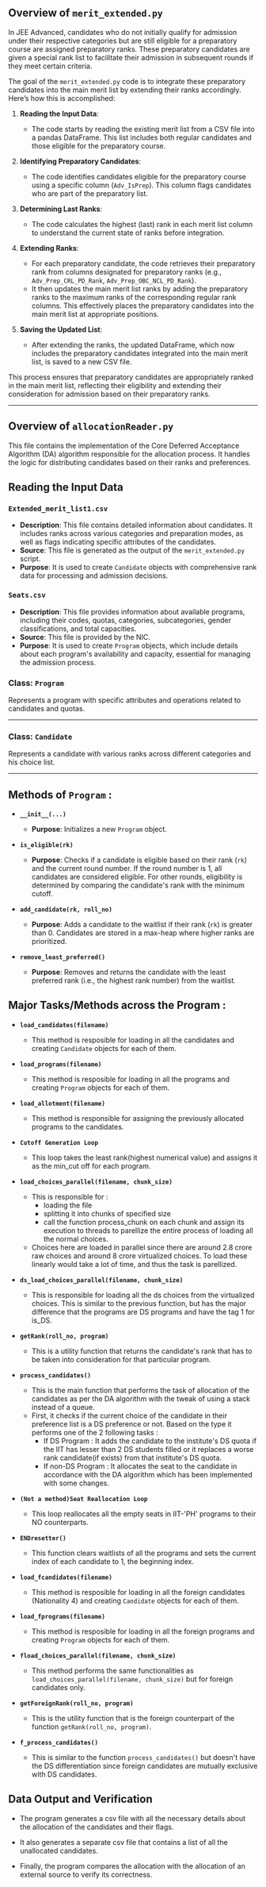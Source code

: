 ## Overview of `merit_extended.py`

In JEE Advanced, candidates who do not initially qualify for admission under their respective categories but are still eligible for a preparatory course are assigned preparatory ranks. These preparatory candidates are given a special rank list to facilitate their admission in subsequent rounds if they meet certain criteria.

The goal of the `merit_extended.py` code is to integrate these preparatory candidates into the main merit list by extending their ranks accordingly. Here’s how this is accomplished:

1. **Reading the Input Data**:
   - The code starts by reading the existing merit list from a CSV file into a pandas DataFrame. This list includes both regular candidates and those eligible for the preparatory course.

2. **Identifying Preparatory Candidates**:
   - The code identifies candidates eligible for the preparatory course using a specific column (`Adv_IsPrep`). This column flags candidates who are part of the preparatory list.

3. **Determining Last Ranks**:
   - The code calculates the highest (last) rank in each merit list column to understand the current state of ranks before integration.

4. **Extending Ranks**:
   - For each preparatory candidate, the code retrieves their preparatory rank from columns designated for preparatory ranks (e.g., `Adv_Prep_CRL_PD_Rank`, `Adv_Prep_OBC_NCL_PD_Rank`).
   - It then updates the main merit list ranks by adding the preparatory ranks to the maximum ranks of the corresponding regular rank columns. This effectively places the preparatory candidates into the main merit list at appropriate positions.

5. **Saving the Updated List**:
   - After extending the ranks, the updated DataFrame, which now includes the preparatory candidates integrated into the main merit list, is saved to a new CSV file.

This process ensures that preparatory candidates are appropriately ranked in the main merit list, reflecting their eligibility and extending their consideration for admission based on their preparatory ranks.


---

## Overview of `allocationReader.py`

This file contains the implementation of the Core Deferred Acceptance Algorithm (DA) algorithm responsible for the allocation process. It handles the logic for distributing candidates based on their ranks and preferences.


## Reading the Input Data

### `Extended_merit_list1.csv`

- **Description**: This file contains detailed information about candidates. It includes ranks across various categories and preparation modes, as well as flags indicating specific attributes of the candidates.
- **Source**: This file is generated as the output of the `merit_extended.py` script.
- **Purpose**: It is used to create `Candidate` objects with comprehensive rank data for processing and admission decisions.

### `Seats.csv`

- **Description**: This file provides information about available programs, including their codes, quotas, categories, subcategories, gender classifications, and total capacities.
- **Source**: This file is provided by the NIC.
- **Purpose**: It is used to create `Program` objects, which include details about each program's availability and capacity, essential for managing the admission process.


### Class: `Program`

Represents a program with specific attributes and operations related to candidates and quotas.

---

### Class: `Candidate`

Represents a candidate with various ranks across different categories and his choice list.

---

## Methods of `Program` :

- **`__init__(...)`**
  - **Purpose**: Initializes a new `Program` object.

- **`is_eligible(rk)`**
  - **Purpose**: Checks if a candidate is eligible based on their rank (`rk`) and the current round number. If the round number is 1, all candidates are considered eligible. For other rounds, eligibility is determined by comparing the candidate's rank with the minimum cutoff.

- **`add_candidate(rk, roll_no)`**
  - **Purpose**: Adds a candidate to the waitlist if their rank (`rk`) is greater than 0. Candidates are stored in a max-heap where higher ranks are prioritized.

- **`remove_least_preferred()`**
  - **Purpose**: Removes and returns the candidate with the least preferred rank (i.e., the highest rank number) from the waitlist.


## Major Tasks/Methods across the Program :

- **`load_candidates(filename)`**
   - This method is resposible for loading in all the candidates and creating `Candidate` objects for each of them.

- **`load_programs(filename)`**
   - This method is resposible for loading in all the programs and creating `Program` objects for each of them.

- **`load_allotment(filename)`**
   - This method is responsible for assigning the previously allocated programs to the candidates.

- **`Cutoff Generation Loop`**
   - This loop takes the least rank(highest numerical value) and assigns it as the min_cut off for each program.

- **`load_choices_parallel(filename, chunk_size)`**
   - This is responsible for :
      - loading the file
      - splitting it into chunks of specified size
      - call the function process_chunk on each chunk and assign its execution to threads to parellize the entire process of loading all the normal choices.
   - Choices here are loaded in parallel since there are around 2.8 crore raw choices and around 8 crore virtualized choices. To load these linearly would take a lot of time, and thus the task is parellized.

- **`ds_load_choices_parallel(filename, chunk_size)`**
   - This is responsible for loading all the ds choices from the virtualized choices. This is similar to the previous function, but has the major difference that the programs are DS programs and have the tag 1 for is_DS.

- **`getRank(roll_no, program)`**
   - This is a utility function that returns the candidate's rank that has to be taken into consideration for that particular program.

- **`process_candidates()`**
   - This is the main function that performs the task of allocation of the candidates as per the DA algorithm with the tweak of using a stack instead of a queue.
   - First, it checks if the current choice of the candidate in their preference list is a DS preference or not. Based on the type it performs one of the 2 following tasks : 
      - If DS Program : It adds the candidate to the institute's DS quota if the IIT has lesser than 2 DS students filled or it replaces a worse rank candidate(if exists) from that institute's DS quota.
      - If non-DS Program : It allocates the seat to the candidate in accordance with the DA algorithm which has been implemented with some changes.

- **`(Not a method)Seat Reallocation Loop`**
   - This loop reallocates all the empty seats in IIT-'PH' programs to their NO counterparts.

- **`ENDresetter()`**
   - This function clears waitlists of all the programs and sets the current index of each candidate to 1, the beginning index.

- **`load_fcandidates(filename)`**
   - This method is resposible for loading in all the foreign candidates (Nationality 4) and creating `Candidate` objects for each of them.

- **`load_fprograms(filename)`**
   - This method is resposible for loading in all the foreign programs and creating `Program` objects for each of them.

- **`fload_choices_parallel(filename, chunk_size)`**
   - This method performs the same functionalities as `load_choices_parallel(filename, chunk_size)` but for foreign candidates only.

- **`getForeignRank(roll_no, program)`**
   - This is the utility function that is the foreign counterpart of the function `getRank(roll_no, program)`.

- **`f_process_candidates()`**
   - This is similar to the function `process_candidates()` but doesn't have the DS differentiation since foreign candidates are mutually exclusive with DS candidates.

## Data Output and Verification 

- The program generates a csv file with all the necessary details about the allocation of the candidates and their flags.

- It also generates a separate csv file that contains a list of all the unallocated candidates.

- Finally, the program compares the allocation with the allocation of an external source to verify its correctness.


